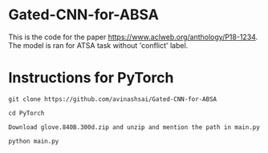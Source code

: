 # Gated-CNN-for-ABSA

This is the code for the paper https://www.aclweb.org/anthology/P18-1234. The model is ran for ATSA task without 'conflict' label.

# Instructions for PyTorch

```
git clone https://github.com/avinashsai/Gated-CNN-for-ABSA

cd PyTorch

```

```
Download glove.840B.300d.zip and unzip and mention the path in main.py

```

```
python main.py 

```
